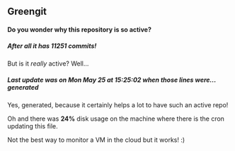 ## Greengit

#### Do you wonder why this repository is so active?

##### After all it has 11251 commits!

But is it *really* active? Well...

##### Last update was on Mon May 25 at 15:25:02 when those lines were... generated

Yes, generated, because it certainly helps a lot to have such an active repo!

Oh and there was **24%** disk usage on the machine
where there is the cron updating this file.

Not the best way to monitor a VM in the cloud but it works! :)
